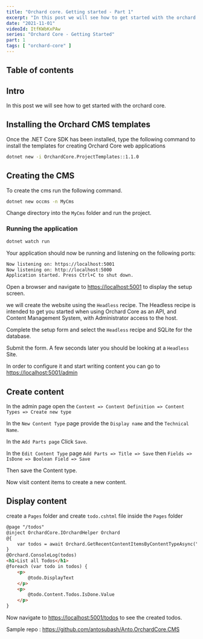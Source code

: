 ```yaml
---
title: "Orchard core. Getting started - Part 1"
excerpt: "In this post we will see how to get started with the orchard core."
date: "2021-11-01"
videoId: ItfKWbKxPAw
series: "Orchard Core - Getting Started"
part: 1
tags: [ "orchard-core" ]
---
```

## Table of contents

## Intro

In this post we will see how to get started with the orchard core.

## Installing the Orchard CMS templates

Once the .NET Core SDK has been installed, type the following command to install the templates for creating Orchard Core web applications

```bash
dotnet new -i OrchardCore.ProjectTemplates::1.1.0
```

## Creating the CMS

To create the cms run the following command.

```bash
dotnet new occms -n MyCms
```

Change directory into the `MyCms` folder and run the project.

### Running the application

```bash
dotnet watch run
```

Your application should now be running and listening on the following ports:

```bash
Now listening on: https://localhost:5001
Now listening on: http://localhost:5000
Application started. Press Ctrl+C to shut down.
```

Open a browser and navigate to <https://localhost:5001> to display the setup screen.

we will create the website using the `Headless` recipe. The Headless recipe is intended to get you started when using Orchard Core as an API, and Content Management System, with Administrator access to the host.

Complete the setup form and select the `Headless` recipe and SQLite for the database.

Submit the form. A few seconds later you should be looking at a `Headless` Site.

In order to configure it and start writing content you can go to <https://localhost:5001/admin>

## Create content

In the admin page open the `Content => Content Definition => Content Types => Create new type`

In the `New Content Type` page provide the `Display name` and the `Technical Name`.

In the `Add Parts page` Click `Save`.

In the `Edit Content Type` page `Add Parts => Title => Save` then `Fields => IsDone => Boolean Field => Save`

Then save the Content type.

Now visit content items to create a new content.

## Display content

create a `Pages` folder and create `todo.cshtml` file inside the `Pages` folder

```html
@page "/todos"
@inject OrchardCore.IOrchardHelper Orchard
@{
    var todos = await Orchard.GetRecentContentItemsByContentTypeAsync("Todos");
}
@Orchard.ConsoleLog(todos)
<h1>List all Todos</h1>
@foreach (var todo in todos) {
    <p>
        @todo.DisplayText
    </p>
    <p>
        @todo.Content.Todos.IsDone.Value
    </p>
}
```

Now navigate to <https://localhost:5001/todos> to see the created todos.

Sample repo : <https://github.com/antosubash/Anto.OrchardCore.CMS>
